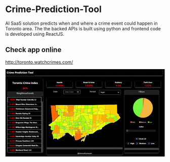 # Crime-Prediction-Tool
AI SaaS solution predicts when and where a crime event could happen in Toronto area. The the backed APIs is built using python and frontend code is developed using ReactJS.

## Check app online
http://toronto.watchcrimes.com/

![Screenshot](image.gif)
